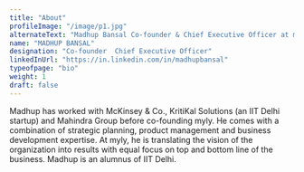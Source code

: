 ```yaml
---
title: "About"
profileImage: "/image/p1.jpg"
alternateText: "Madhup Bansal Co-founder & Chief Executive Officer at myly"
name: "MADHUP BANSAL"
designation: "Co-founder  Chief Executive Officer" 
linkedInUrl: "https://in.linkedin.com/in/madhupbansal" 
typeofpage: "bio"
weight: 1
draft: false
---
```


Madhup has worked with McKinsey & Co., KritiKal Solutions (an IIT Delhi startup) and Mahindra Group before co-founding myly. He comes with a combination of strategic planning, product management and business development expertise. At myly, he is translating the vision of the organization into results with equal focus on top and bottom line of the business. Madhup is an alumnus of IIT Delhi.
